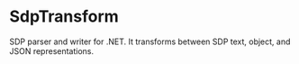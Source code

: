# SdpTransform
SDP parser and writer for .NET.
It transforms between SDP text, object, and JSON representations.




